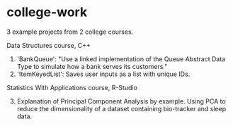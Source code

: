 # college-work

3 example projects from 2 college courses.

Data Structures course, C++

1) 'BankQueue': "Use a linked implementation of the Queue Abstract Data Type to simulate how a bank serves its customers."
2) 'ItemKeyedList': Saves user inputs as a list with unique IDs.

Statistics With Applications course, R-Studio

3) Explanation of Principal Component Analysis by example. Using PCA to reduce the dimensionality of a dataset containing bio-tracker and sleep data. 